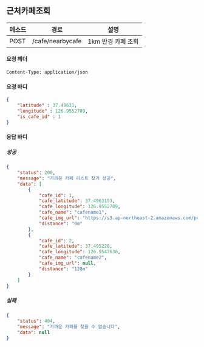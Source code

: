 
## 근처카페조회

| 메소드 | 경로             | 설명               |
| ------ | ---------------- | ------------------ |
| POST   | /cafe/nearbycafe | 1km 반경 카페 조회 |

#### 요청 헤더

```
Content-Type: application/json
```

#### 요청 바디

```json
{
	"latitude" : 37.49631,
	"longitude" : 126.9552709,
	"is_cafe_id" : 1
}
```

#### 응답 바디

##### 성공

```json
{
    "status": 200,
    "message": "가까운 카페 리스트 찾기 성공",
    "data": [
        {
            "cafe_id": 1,
            "cafe_latitude": 37.4963153,
            "cafe_longitude": 126.9552709,
            "cafe_name": "cafename1",
            "cafe_img_url": "https://s3.ap-northeast-2.amazonaws.com/project-sopt/KakaoTalk_Photo_2018-12-16-00-08-50.jpeg",
            "distance": "0m"
        },
        {
            "cafe_id": 2,
            "cafe_latitude": 37.495228,
            "cafe_longitude": 126.9547636,
            "cafe_name": "cafename2",
            "cafe_img_url": null,
            "distance": "128m"
        }
    ]
}
```

##### 실패

```json
{
    "status": 404,
    "message": "가까운 카페를 찾을 수 없습니다",
    "data": null
}
```
